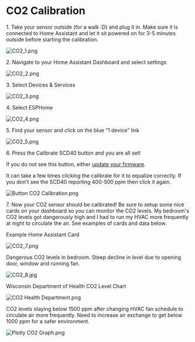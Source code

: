 # CO2 Calibration

1\. Take your sensor outside (for a walk :D) and plug it in. Make sure it is connected to Home Assistant and let it sit powered on for 3-5 minutes outside before starting the calibration.

![CO2_1.png](../assets/co2-1.png)

2\. Navigate to your Home Assistant Dashboard and select settings

![CO2_2.png](../assets/co2-2.png)

3\. Select Devices & Services

![CO2_3.png](../assets/co2-3.png)

4\. Select ESPHome

![CO2_4.png](../assets/co2-4.png)

5\. Find your sensor and click on the blue “1 device” link

![CO2_5.png](../assets/co2-5.png)

6\. Press the Calibrate SCD40 button and you are all set!

If you do not see this button, either [update your firmware](https://wiki.apolloautomation.com/products/general/calibrating-and-updating/updating-firmware/).

It can take a few times clicking the calibrate for it to equalize correctly. If you don't see the SCD40 reporting 400-500 ppm then click it again.

![Button CO2 Calibration.png](../assets/button-co2-calibration.png)

7\. Now your CO2 sensor should be calibrated! Be sure to setup some nice cards on your dashboard so you can monitor the CO2 levels. My bedroom's CO2 levels got dangerously high and I had to run my HVAC more frequently at night to circulate the air. See examples of cards and data below.

Example Home Assistant Card

![CO2_7.png](../assets/co2-7.png)

Dangerous CO2 levels in bedroom. Steep decline in level due to opening door, window and running fan.

![CO2_8.jpg](../assets/co2-8.jpg)

Wisconsin Department of Health CO2 Level Chart

![CO2 Health Department.png](../assets/co2-health-department.png)

CO2 levels staying below 1500 ppm after changing HVAC fan schedule to circulate air more frequently. Need to increase air exchange to get below 1000 ppm for a safer environment.

![Plotly CO2 Graph.png](../assets/plotly-co2-graph.png)